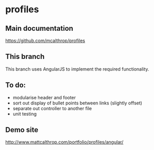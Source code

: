 profiles
====

## Main documentation
https://github.com/mcalthrop/profiles

## This branch
This branch uses AngularJS to implement the required functionality.

## To do:
- modularise header and footer
- sort out display of bullet points between links (slightly offset)
- separate out controller to another file
- unit testing

## Demo site
http://www.mattcalthrop.com/portfolio/profiles/angular/
